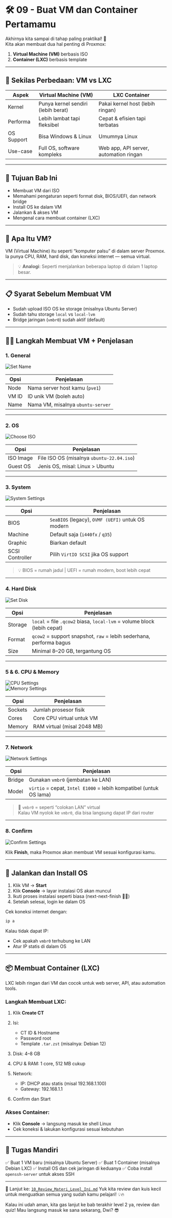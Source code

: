 # 🛠️ 09 - Buat VM dan Container Pertamamu

Akhirnya kita sampai di tahap paling praktikal! 🎉  
Kita akan membuat dua hal penting di Proxmox:

1. **Virtual Machine (VM)** berbasis ISO  
2. **Container (LXC)** berbasis template  

---

## 🧠 Sekilas Perbedaan: VM vs LXC

| Aspek      | Virtual Machine (VM)                  | LXC Container                            |
|------------|----------------------------------------|-------------------------------------------|
| Kernel     | Punya kernel sendiri (lebih berat)    | Pakai kernel host (lebih ringan)         |
| Performa   | Lebih lambat tapi fleksibel           | Cepat & efisien tapi terbatas            |
| OS Support | Bisa Windows & Linux                  | Umumnya Linux                            |
| Use-case   | Full OS, software kompleks            | Web app, API server, automation ringan   |

---

## 🎯 Tujuan Bab Ini

- Membuat VM dari ISO
- Memahami pengaturan seperti format disk, BIOS/UEFI, dan network bridge
- Install OS ke dalam VM
- Jalankan & akses VM
- Mengenal cara membuat container (LXC)

---

## 🧱 Apa Itu VM?

VM (Virtual Machine) itu seperti “komputer palsu” di dalam server Proxmox.  
Ia punya CPU, RAM, hard disk, dan koneksi internet — semua virtual.

> 💡 **Analogi**: Seperti menjalankan beberapa laptop di dalam 1 laptop besar.

---

## 📋 Syarat Sebelum Membuat VM

- Sudah upload ISO OS ke storage (misalnya Ubuntu Server)
- Sudah tahu storage `local` vs `local-lvm`
- Bridge jaringan (`vmbr0`) sudah aktif (default)

---

## 🧙‍♂️ Langkah Membuat VM + Penjelasan

### 1. **General**
![Set Name](https://www.tecmint.com/wp-content/uploads/2023/12/Set-VM-Name.png)

| Opsi      | Penjelasan                         |
|-----------|-------------------------------------|
| Node      | Nama server host kamu (`pve1`)     |
| VM ID     | ID unik VM (boleh auto)            |
| Name      | Nama VM, misalnya `ubuntu-server`  |

---

### 2. **OS**
![Choose ISO](https://www.tecmint.com/wp-content/uploads/2023/12/Choose-Fedora-ISO-File.png)

| Opsi        | Penjelasan                                       |
|-------------|---------------------------------------------------|
| ISO Image   | File ISO OS (misalnya `ubuntu-22.04.iso`)        |
| Guest OS    | Jenis OS, misal: Linux > Ubuntu                   |

---

### 3. **System**
![System Settings](https://www.tecmint.com/wp-content/uploads/2023/12/Keep-Default-System-Settings.png)

| Opsi            | Penjelasan                                       |
|-----------------|---------------------------------------------------|
| BIOS            | `SeaBIOS` (legacy), `OVMF (UEFI)` untuk OS modern |
| Machine         | Default saja (`i440fx` / `q35`)                   |
| Graphic         | Biarkan default                                   |
| SCSI Controller | Pilih `VirtIO SCSI` jika OS support               |

> 💡 BIOS = rumah jadul | UEFI = rumah modern, boot lebih cepat

---

### 4. **Hard Disk**
![Set Disk](https://www.tecmint.com/wp-content/uploads/2023/12/Set-VM-Disk-Size.png)

| Opsi       | Penjelasan                                                                   |
|------------|-------------------------------------------------------------------------------|
| Storage    | `local` = file `.qcow2` biasa, `local-lvm` = volume block (lebih cepat)       |
| Format     | `qcow2` = support snapshot, `raw` = lebih sederhana, performa bagus           |
| Size       | Minimal 8–20 GB, tergantung OS                                                |

---

### 5 & 6. **CPU & Memory**
![CPU Settings](https://www.tecmint.com/wp-content/uploads/2023/12/Set-VM-CPU-Settings.png)  
![Memory Settings](https://www.tecmint.com/wp-content/uploads/2023/12/Set-VM-Memory-Settings.png)

| Opsi     | Penjelasan                        |
|----------|-----------------------------------|
| Sockets  | Jumlah prosesor fisik             |
| Cores    | Core CPU virtual untuk VM         |
| Memory   | RAM virtual (misal 2048 MB)       |

---

### 7. **Network**
![Network Settings](https://www.tecmint.com/wp-content/uploads/2023/12/Set-VM-Network-Settings.png)

| Opsi      | Penjelasan                                                                 |
|-----------|------------------------------------------------------------------------------|
| Bridge    | Gunakan `vmbr0` (jembatan ke LAN)                                           |
| Model     | `virtio` = cepat, `Intel E1000` = lebih kompatibel (untuk OS lama)         |

> 🌉 `vmbr0` = seperti “colokan LAN” virtual  
> Kalau VM nyolok ke `vmbr0`, dia bisa langsung dapat IP dari router

---

### 8. **Confirm**
![Confirm Settings](https://www.tecmint.com/wp-content/uploads/2023/12/Confirm-VM-Settings.png)

Klik **Finish**, maka Proxmox akan membuat VM sesuai konfigurasi kamu.

---

## 🚀 Jalankan dan Install OS

1. Klik VM → **Start**
2. Klik **Console** → layar instalasi OS akan muncul
3. Ikuti proses instalasi seperti biasa (next-next-finish 🧑‍🍳)
4. Setelah selesai, login ke dalam OS

Cek koneksi internet dengan:
```bash
ip a
````

Kalau tidak dapat IP:

* Cek apakah `vmbr0` terhubung ke LAN
* Atur IP statis di dalam OS

---

## 📦 Membuat Container (LXC)

LXC lebih ringan dari VM dan cocok untuk web server, API, atau automation tools.

### Langkah Membuat LXC:

1. Klik **Create CT**
2. Isi:

   * CT ID & Hostname
   * Password root
   * Template `.tar.zst` (misalnya: Debian 12)
3. Disk: 4–8 GB
4. CPU & RAM: 1 core, 512 MB cukup
5. Network:

   * IP: DHCP atau statis (misal 192.168.1.100)
   * Gateway: 192.168.1.1
6. Confirm dan Start

### Akses Container:

* Klik **Console** → langsung masuk ke shell Linux
* Cek koneksi & lakukan konfigurasi sesuai kebutuhan

---

## 🎯 Tugas Mandiri

✅ Buat 1 VM baru (misalnya Ubuntu Server)
✅ Buat 1 Container (misalnya Debian LXC)
✅ Install OS dan cek jaringan di keduanya
✅ Coba install `openssh-server` untuk akses SSH

---

📍 Lanjut ke: [`10_Review_Materi_Level_Ini.md`](10_Review_Materi_Level_Ini.md)
Yuk kita review dan kuis kecil untuk menguatkan semua yang sudah kamu pelajari! 💡🔥



Kalau ini udah aman, kita gas lanjut ke bab terakhir level 2 ya, review dan quiz! Mau langsung masuk ke sana sekarang, Dwi? 😎
```
